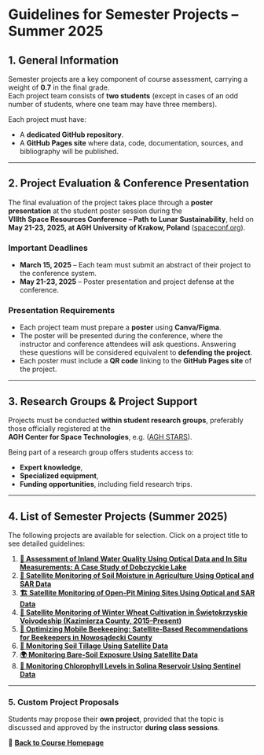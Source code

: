 # **Guidelines for Semester Projects – Summer 2025**

## **1. General Information**
Semester projects are a key component of course assessment, carrying a weight of **0.7** in the final grade.  
Each project team consists of **two students** (except in cases of an odd number of students, where one team may have three members).  

Each project must have:  
- A **dedicated GitHub repository**.  
- A **GitHub Pages site** where data, code, documentation, sources, and bibliography will be published.  

---

## **2. Project Evaluation & Conference Presentation**
The final evaluation of the project takes place through a **poster presentation** at the student poster session during the  
**VIIIth Space Resources Conference – Path to Lunar Sustainability**, held on **May 21-23, 2025, at AGH University of Krakow, Poland** ([spaceconf.org](https://spaceconf.org)).  

### **Important Deadlines**
- **March 15, 2025** – Each team must submit an abstract of their project to the conference system.  
- **May 21-23, 2025** – Poster presentation and project defense at the conference.  

### **Presentation Requirements**
- Each project team must prepare a **poster** using **Canva/Figma**.  
- The poster will be presented during the conference, where the instructor and conference attendees will ask questions. Answering these questions will be considered equivalent to **defending the project**.  
- Each poster must include a **QR code** linking to the **GitHub Pages site** of the project.  

---

## **3. Research Groups & Project Support**
Projects must be conducted **within student research groups**, preferably those officially registered at the  
**AGH Center for Space Technologies**, e.g. ([AGH STARS](https://www.linkedin.com/company/agh-stars/)).

Being part of a research group offers students access to:  
- **Expert knowledge**,  
- **Specialized equipment**,  
- **Funding opportunities**, including field research trips.  

---

## **4. List of Semester Projects (Summer 2025)**  
The following projects are available for selection. Click on a project title to see detailed guidelines:  

1. **[🌊 Assessment of Inland Water Quality Using Optical Data and In Situ Measurements: A Case Study of Dobczyckie Lake](../assets/projects/water_quality/)**  
2. **[🌱 Satellite Monitoring of Soil Moisture in Agriculture Using Optical and SAR Data](../assets/projects/soil_moisture/)**  
3. **[🏗️ Satellite Monitoring of Open-Pit Mining Sites Using Optical and SAR Data](../assets/projects/mining_sites/)**  
4. **[🌾 Satellite Monitoring of Winter Wheat Cultivation in Świętokrzyskie Voivodeship (Kazimierza County, 2015–Present)](../assets/projects/wheat_monitoring/)**  
5. **[🐝 Optimizing Mobile Beekeeping: Satellite-Based Recommendations for Beekeepers in Nowosądecki County](../assets/projects/beekeeping/)**  
6. **[🚜 Monitoring Soil Tillage Using Satellite Data](../assets/projects/soil_tillage/)**  
7. **[🌍 Monitoring Bare-Soil Exposure Using Satellite Data](../assets/projects/bare_soil/)**  
8. **[🌊 Monitoring Chlorophyll Levels in Solina Reservoir Using Sentinel Data](../assets/projects/chl_a/)**  

---

### **5. Custom Project Proposals**
Students may propose their **own project**, provided that the topic is discussed and approved by the instructor **during class sessions**.  

📌 **[Back to Course Homepage](../index.md)**  
